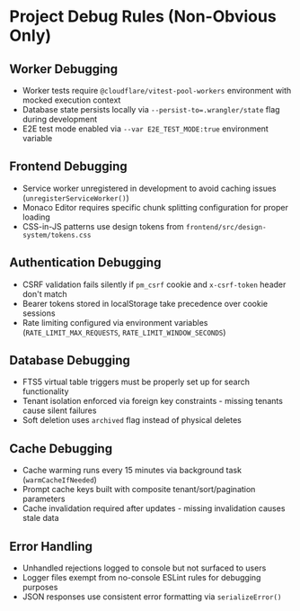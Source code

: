 # Project Debug Rules (Non-Obvious Only)

## Worker Debugging
- Worker tests require `@cloudflare/vitest-pool-workers` environment with mocked execution context
- Database state persists locally via `--persist-to=.wrangler/state` flag during development
- E2E test mode enabled via `--var E2E_TEST_MODE:true` environment variable

## Frontend Debugging  
- Service worker unregistered in development to avoid caching issues (`unregisterServiceWorker()`)
- Monaco Editor requires specific chunk splitting configuration for proper loading
- CSS-in-JS patterns use design tokens from `frontend/src/design-system/tokens.css`

## Authentication Debugging
- CSRF validation fails silently if `pm_csrf` cookie and `x-csrf-token` header don't match
- Bearer tokens stored in localStorage take precedence over cookie sessions
- Rate limiting configured via environment variables (`RATE_LIMIT_MAX_REQUESTS`, `RATE_LIMIT_WINDOW_SECONDS`)

## Database Debugging
- FTS5 virtual table triggers must be properly set up for search functionality
- Tenant isolation enforced via foreign key constraints - missing tenants cause silent failures
- Soft deletion uses `archived` flag instead of physical deletes

## Cache Debugging
- Cache warming runs every 15 minutes via background task (`warmCacheIfNeeded`)
- Prompt cache keys built with composite tenant/sort/pagination parameters
- Cache invalidation required after updates - missing invalidation causes stale data

## Error Handling
- Unhandled rejections logged to console but not surfaced to users
- Logger files exempt from no-console ESLint rules for debugging purposes
- JSON responses use consistent error formatting via `serializeError()`